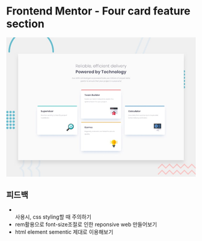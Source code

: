 # Frontend Mentor - Four card feature section

![Design preview for the Four card feature section coding challenge](./design/desktop-preview.jpg)

## 피드백

- <br>사용시, css styling할 때 주의하기
- rem활용으로 font-size조절로 인한 reponsive web 만들어보기
- html element sementic 제대로 이용해보기
